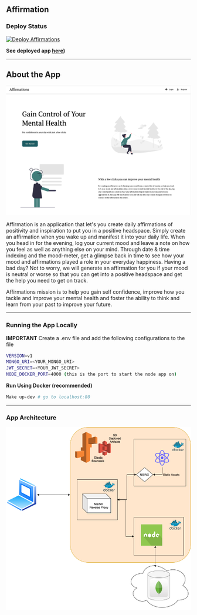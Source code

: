 ## Affirmation

### Deploy Status

[![Deploy Affirmations](https://github.com/TannerBarcelos/Affirmation/actions/workflows/deploy.yaml/badge.svg?branch=main)](https://github.com/TannerBarcelos/Affirmation/actions/workflows/deploy.yaml)

**See deployed app [here](https://affirmations.life))**

<hr>

## About the App

![Architecture](./frontend/src/assets/images/readme_img.png)

Affirmation is an application that let's you create daily affirmations of positivity and inspiration to put you in a positive headspace. Simply create an affirmation when you wake up and manifest it into your daily life. When you head in for the evening, log your current mood and leave a note on how you feel as well as anything else on your mind. Through date & time indexing and the mood-meter, get a glimpse back in time to see how your mood and affirmations played a role in your everyday happiness. Having a bad day? Not to worry, we will generate an affirmation for you if your mood is neutral or worse so that you can get into a positive headspace and get the help you need to get on track.

Affirmations mission is to help you gain self confidence, improve how you tackle and improve your mental health and foster the ability to think and learn from your past to improve your future.

<hr>

### Running the App Locally

**IMPORTANT** Create a .env file and add the following configurations to the file

```bash
VERSION=v1
MONGO_URI=<YOUR_MONGO_URI>
JWT_SECRET=<YOUR_JWT_SECRET>
NODE_DOCKER_PORT=4000 (this is the port to start the node app on)
```

**Run Using Docker (recommended)**

```bash
Make up-dev # go to localhost:80
```

<hr>

### App Architecture

![Architecture](https://github.com/TannerBarcelos/Affirmation/blob/main/AffirmationsArchitecture.drawio.png)
